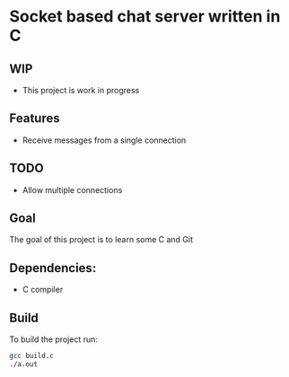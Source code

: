 # Socket based chat server written in C

## WIP

- This project is work in progress

## Features

- Receive messages from a single connection

## TODO

- Allow multiple connections

## Goal

The goal of this project is to learn some C and Git

## Dependencies:

- C compiler

## Build

To build the project run:
```bash
gcc build.c
./a.out
```
